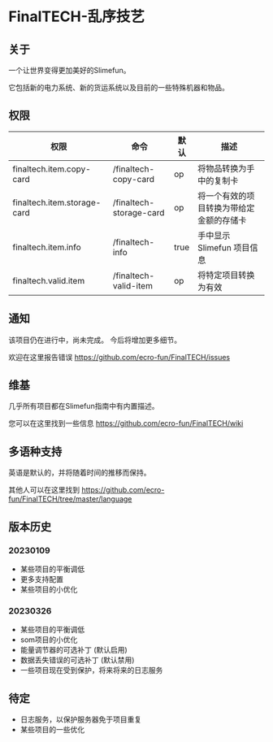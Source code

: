
# FinalTECH-乱序技艺


## 关于


一个让世界变得更加美好的Slimefun。

它包括新的电力系统、新的货运系统以及目前的一些特殊机器和物品。

## 权限

| 权限                          | 命令                      | 默认   | 描述                   |
| --------------------------- | ----------------------- | ---- | -------------------- |
| finaltech.item.copy-card    | /finaltech-copy-card    | op   | 将物品转换为手中的复制卡         |
| finaltech.item.storage-card | /finaltech-storage-card | op   | 将一个有效的项目转换为带给定金额的存储卡 |
| finaltech.item.info         | /finaltech-info         | true | 手中显示 Slimefun 项目信息   |
| finaltech.valid.item        | /finaltech-valid-item   | op   | 将特定项目转换为有效           |

## 通知

该项目仍在进行中，尚未完成。 今后将增加更多细节。

欢迎在这里报告错误 <https://github.com/ecro-fun/FinalTECH/issues>

## 维基

几乎所有项目都在Slimefun指南中有内置描述。

您可以在这里找到一些信息 <https://github.com/ecro-fun/FinalTECH/wiki>

## 多语种支持

英语是默认的，并将随着时间的推移而保持。

其他人可以在这里找到 <https://github.com/ecro-fun/FinalTECH/tree/master/language>

## 版本历史

### 20230109

+ 某些项目的平衡调低
+ 更多支持配置
+ 某些项目的小优化

### 20230326

+ 某些项目的平衡调低
+ som项目的小优化
+ 能量调节器的可选补丁 (默认启用)
+ 数据丢失错误的可选补丁 (默认禁用)
+ 一些项目现在受到保护，将来将来的日志服务

## 待定

+ 日志服务，以保护服务器免于项目重复
+ 某些项目的一些优化
